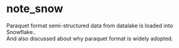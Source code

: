# note_snow 

Paraquet format semi-structured data from datalake is loaded into Snowflake..  
And also discussed about why paraquet format is widely adopted.
